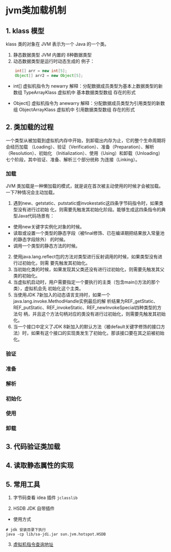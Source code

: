 # jvm类加载机制

## 1. klass 模型
klass 类的对象在 JVM 表示为一个 Java 的一个类。

1. 静态数据类型 JVM 内置的 8种数据类型
2. 动态数据类型是运行时动态生成的
例子：
```java
    int[] arr = new int[5];
    Object[] arr2 = new Object[5];
```
- int[] 虚拟机指令为 newarry 
    解释：分配数据成员类型为基本上数据类型的新数组
    TypeArrayKlass 虚拟机中 基本数据类型数组 存在的形式

- Object[] 虚拟机指令为 anewarry
    解释：分配数据成员类型为引用类型的新数组
    ObjectArrayKlass 虚拟机中 引用数据类型数组 存在的形式

## 2. 类加载的过程
一个类型从被加载到虚拟机内存中开始，到卸载出内存为止，它的整个生命周期将会经历加载 （Loading）、验证（Verification）、准备（Preparation）、解析（Resolution）、初始化 （Initialization）、使用（Using）和卸载（Unloading）七个阶段，其中验证、准备、解析三个部分统称 为连接（Linking）。

### 加载
JVM 类加载是一种懒加载的模式，就是说在首次被主动使用的时候才会被加载。一下7种情况会主动加载。
1. 遇到new、getstatic、putstatic或invokestatic这四条字节码指令时，如果类型没有进行过初始 化，则需要先触发其初始化阶段。能够生成这四条指令的典型Java代码场景有： 
  - 使用new关键字实例化对象的时候。 
  - 读取或设置一个类型的静态字段（被final修饰、已在编译期把结果放入常量池的静态字段除外） 的时候。
  - 调用一个类型的静态方法的时候。 
2. 使用java.lang.reflect包的方法对类型进行反射调用的时候，如果类型没有进行过初始化，则需 要先触发其初始化。
3. 当初始化类的时候，如果发现其父类还没有进行过初始化，则需要先触发其父类的初始化。 
4. 当虚拟机启动时，用户需要指定一个要执行的主类（包含main()方法的那个类），虚拟机会先 初始化这个主类。 
5. 当使用JDK 7新加入的动态语言支持时，如果一个java.lang.invoke.MethodHandle实例最后的解 析结果为REF_getStatic、REF_putStatic、REF_invokeStatic、REF_newInvokeSpecial四种类型的方法句 柄，并且这个方法句柄对应的类没有进行过初始化，则需要先触发其初始化。 
6. 当一个接口中定义了JDK 8新加入的默认方法（被default关键字修饰的接口方法）时，如果有这个接口的实现类发生了初始化，那该接口要在其之前被初始化。

### 验证
### 准备
### 解析
### 初始化
### 使用
### 卸载

## 3. 代码验证类加载

## 4. 读取静态属性的实现

## 5. 常用工具
1. 字节码查看 idea 插件 `jclasslib`

2. HSDB JDK 自带插件
- 使用方式 
```shell
# jdk 安装目录下执行
java -cp lib/sa-jdi.jar sun.jvm.hotspot.HSDB
```
3. [虚拟机指令查询地址](https://docs.oracle.com/javase/specs/jvms/se8/html/jvms-6.html)